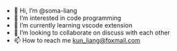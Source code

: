 - 👋 Hi, I’m @soma-liang
- 👀 I’m interested in code programming
- 🌱 I’m currently learning vscode extension
- 💞️ I’m looking to collaborate on discuss with each other
- 📫 How to reach me kun_liang@foxmail.com

<!---
soma-liang/soma-liang is a ✨ special ✨ repository because its `README.md` (this file) appears on your GitHub profile.
You can click the Preview link to take a look at your changes.
--->

